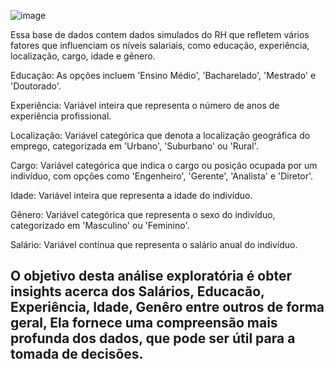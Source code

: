 ![image](https://github.com/VanderSC/analise-RH/assets/95940138/3221d4a3-2ad5-4f49-a3d4-4c407b6aff12)

Essa base de dados contem dados simulados do RH que refletem vários fatores que influenciam os níveis salariais, como educação, experiência, localização, cargo, idade e gênero.

Educação: As opções incluem 'Ensino Médio', 'Bacharelado', 'Mestrado' e 'Doutorado'.

Experiência: Variável inteira que representa o número de anos de experiência profissional.

Localização: Variável categórica que denota a localização geográfica do emprego, categorizada em 'Urbano', 'Suburbano' ou 'Rural'.

Cargo: Variável categórica que indica o cargo ou posição ocupada por um indivíduo, com opções como 'Engenheiro', 'Gerente', 'Analista' e 'Diretor'.

Idade: Variável inteira que representa a idade do indivíduo.

Gênero: Variável categórica que representa o sexo do indivíduo, categorizado em 'Masculino' ou 'Feminino'.

Salário: Variável contínua que representa o salário anual do indivíduo.


## O objetivo desta análise exploratória é obter insights acerca dos Salários, Educacão, Experiência, Idade, Genêro entre outros de forma geral, Ela fornece uma compreensão mais profunda dos dados, que pode ser útil para a tomada de decisões.
